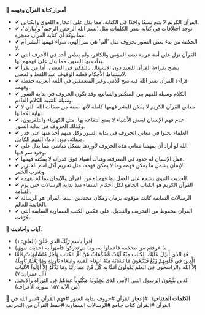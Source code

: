 📌 **أسرار كتابة القرآن وفهمه**

- ✔ القرآن الكريم لا يتبع نسقًا واحدًا في الكتابة، مما يدل على إعجازه اللغوي والكتابي.
- ✔ توجد اختلافات في كتابة بعض الكلمات مثل 'بسم الله الرحمن الرحيم' و'تبارك'، مما يؤكد أن كتابة القرآن معجزة.
- ✔ الحكمة من بدء بعض السور بحروف مثل 'ألم' هي سر إلهي، سواء فهمها البشر أم لا.
- ✔ القرآن نزل على أمة عربية تضم المؤمن والكافر، ولم يطعن أحد في الأحرف التي بدأت بها السور، مما يدل على فهمهم لها.
- ✔ ينصح بقراءة القرآن للتعبد دون الانشغال بالتفكير في المعنى، أما من يقرأ لاستنباط الأحكام فعليه الوقوف عند اللفظ والمعنى.
- ✔ قراءة القرآن بسر الله فيه تتيح للأمي وغير المتعمقين في اللغة العربية حفظه وفهمه.
- ✔ الكلام وسيلة للفهم بين المتكلم والسامع، وقد تكون الحروف في بداية السور وسيلة للتنبيه للكلام القادم.
- ✔ معاني القرآن الكريم لا يمكن للبشر فهمها كاملة لأنها صفة من صفات الله التي لا نهاية لكمالها.
- ✔ عدم فهم الإنسان لبعض الأشياء لا يمنع انتفاعه بها، مثل الكهرباء والتلفزيون، وكذلك الحروف في بداية السور.
- ✔ العلماء بحثوا في معاني الحروف في بداية السور وكل منهم أخذ منها على قدر صفائه، دون ادعاء الفهم الكامل.
- ✔ الله لو أراد أن يفهمنا معاني هذه الحروف لأوردها بشكل مباشر، مما يدل على وجود سر فيها.
- ✔ عقل الإنسان له حدود في المعرفة، وهناك أشياء فوق قدراته لا يمكنه فهمها.
- ✔ الإيمان يشمل ما يمكن فهمه وما لا يمكن فهمه، مثل تحريم أكل لحم الخنزير وشرب الخمر.
- ✔ الحديث النبوي يشجع على العمل بما فهمناه من القرآن والإيمان بما لم نفهمه.
- ✔ القرآن الكريم هو الكتاب الجامع لكل أحكام السماء منذ بداية الرسالات حتى يوم القيامة.
- ✔ الرسالات السابقة كانت موقوتة بزمان ومكان محددين، بينما القرآن هو الرسالة الخاتمة للعالم.
- ✔ القرآن محفوظ من التحريف والتبديل، على عكس الكتب السماوية السابقة التي حُرّفت.

📜 **آيات وأحاديث:**
- اقرأ باسم رَبِّكَ الذي خَلَقَ (العلق: ١)
- ما عرفتم من محكمه فاعملوا به، وما لم تدركوا فآمنوا به (حديث نبوي)
- هُوَ الذي أَنزَلَ عَلَيْكَ الكتاب مِنْهُ آيَاتٌ مُّحْكَمَاتٌ هُنَّ أُمُّ الكتاب وَأُخَرُ مُتَشَابِهَاتٌ فَأَمَّا الَّذِينَ في قُلُوبِهِمْ زَيْغٌ فَيَتَّبِعُونَ مَا تَشَابَهَ مِنْهُ ابتغاء الفتنة وابتغاء تَأْوِيلِهِ وَمَا يَعْلَمُ تَأْوِيلَهُ إِلاَّ الله والراسخون فِي العلم يَقُولُونَ آمَنَّا بِهِ كُلٌّ مِّنْ عِندِ رَبِّنَا وَمَا يَذَّكَّرُ إِلاَّ أُوْلُواْ الألباب (آل عمران: ٧)
- الذين يَتَّبِعُونَ الرسول النبي الأمي الذي يَجِدُونَهُ مَكْتُوباً عِندَهُمْ فِي التوراة والإنجيل (من الآية ١٥٧ سورة الأعراف)

🔑 **الكلمات المفتاحية:**
#إعجاز القرآن #حروف بداية السور #فهم القرآن #سر الله في القرآن #القرآن كتاب جامع #الرسالات السماوية #حفظ القرآن من التحريف
